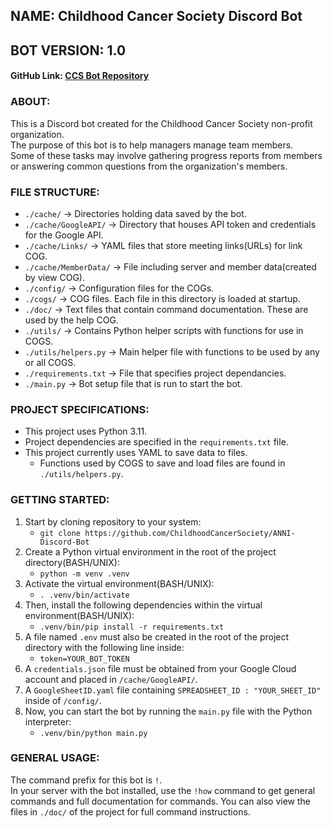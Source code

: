 ## NAME: Childhood Cancer Society Discord Bot
## BOT VERSION: 1.0

#### GitHub Link: [CCS Bot Repository](https://github.com/ChildhoodCancerSociety/ANNI-Discord-Bot)

### ABOUT:
This is a Discord bot created for the Childhood Cancer Society non-profit organization.  
The purpose of this bot is to help managers manage team members.  
Some of these tasks may involve gathering progress reports from members or answering common questions from the organization's members.

### FILE STRUCTURE:
- `./cache/` -> Directories holding data saved by the bot. 
- `./cache/GoogleAPI/` -> Directory that houses API token and credentials for the Google API.
- `./cache/Links/` -> YAML files that store meeting links(URLs) for link COG.
- `./cache/MemberData/` -> File including server and member data(created by view COG).
- `./config/` -> Configuration files for the COGs. 
- `./cogs/` -> COG files. Each file in this directory is loaded at startup.  
- `./doc/` -> Text files that contain command documentation. These are used by the help COG.  
- `./utils/` -> Contains Python helper scripts with functions for use in COGS.  
- `./utils/helpers.py` -> Main helper file with functions to be used by any or all COGS.
- `./requirements.txt` -> File that specifies project dependancies.
- `./main.py` -> Bot setup file that is run to start the bot.    

### PROJECT SPECIFICATIONS:
- This project uses Python 3.11. 
- Project dependencies are specified in the `requirements.txt` file. 
- This project currently uses YAML to save data to files.
  - Functions used by COGS to save and load files are found in `./utils/helpers.py`.

### GETTING STARTED:
1. Start by cloning repository to your system:
   - `git clone https://github.com/ChildhoodCancerSociety/ANNI-Discord-Bot`
2. Create a Python virtual environment in the root of the project directory(BASH/UNIX):
   - `python -m venv .venv`
3. Activate the virtual environment(BASH/UNIX):
   - `. .venv/bin/activate`
4. Then, install the following dependencies within the virtual environment(BASH/UNIX):
   - `.venv/bin/pip install -r requirements.txt`
5. A file named `.env` must also be created in the root of the project directory with the following line inside:
   - `token=YOUR_BOT_TOKEN`
6. A `credentials.json` file must be obtained from your Google Cloud account and placed in `/cache/GoogleAPI/`.
7. A `GoogleSheetID.yaml` file containing `SPREADSHEET_ID : "YOUR_SHEET_ID"` inside of `/config/`.
8. Now, you can start the bot by running the `main.py` file with the Python interpreter:
   - `.venv/bin/python main.py`

### GENERAL USAGE:
The command prefix for this bot is `!`.  
In your server with the bot installed, use the `!how` command to get general commands and full documentation for commands. You can also view the files in `./doc/` of the project for full command instructions.
